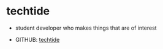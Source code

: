 # techtide

- student developer who makes things that are of interest

- GITHUB: [techtide](https://github.com/techtide/) 
